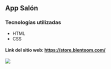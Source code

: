 ## App Salón
### Tecnologías utilizadas

- HTML
- CSS




#### Link del sitio web:  https://store.blentoom.com/

![](https://user-images.githubusercontent.com/58642814/156247230-fdea9284-9638-46cb-bfbb-99d708e8729c.PNG)
